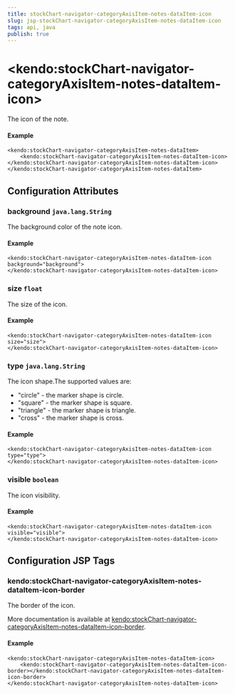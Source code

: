 ```yaml
---
title: stockChart-navigator-categoryAxisItem-notes-dataItem-icon
slug: jsp-stockChart-navigator-categoryAxisItem-notes-dataItem-icon
tags: api, java
publish: true
---
```


# \<kendo:stockChart-navigator-categoryAxisItem-notes-dataItem-icon\>

The icon of the note.

#### Example
    <kendo:stockChart-navigator-categoryAxisItem-notes-dataItem>
        <kendo:stockChart-navigator-categoryAxisItem-notes-dataItem-icon></kendo:stockChart-navigator-categoryAxisItem-notes-dataItem-icon>
    </kendo:stockChart-navigator-categoryAxisItem-notes-dataItem>

## Configuration Attributes

### background `java.lang.String`

The background color of the note icon.

#### Example
    <kendo:stockChart-navigator-categoryAxisItem-notes-dataItem-icon background="background">
    </kendo:stockChart-navigator-categoryAxisItem-notes-dataItem-icon>

### size `float`

The size of the icon.

#### Example
    <kendo:stockChart-navigator-categoryAxisItem-notes-dataItem-icon size="size">
    </kendo:stockChart-navigator-categoryAxisItem-notes-dataItem-icon>

### type `java.lang.String`

The icon shape.The supported values are:
* "circle" - the marker shape is circle.
* "square" - the marker shape is square.
* "triangle" - the marker shape is triangle.
* "cross" - the marker shape is cross.

#### Example
    <kendo:stockChart-navigator-categoryAxisItem-notes-dataItem-icon type="type">
    </kendo:stockChart-navigator-categoryAxisItem-notes-dataItem-icon>

### visible `boolean`

The icon visibility.

#### Example
    <kendo:stockChart-navigator-categoryAxisItem-notes-dataItem-icon visible="visible">
    </kendo:stockChart-navigator-categoryAxisItem-notes-dataItem-icon>


##  Configuration JSP Tags

### kendo:stockChart-navigator-categoryAxisItem-notes-dataItem-icon-border

The border of the icon.

More documentation is available at [kendo:stockChart-navigator-categoryAxisItem-notes-dataItem-icon-border](/api/wrappers/jsp/stockchart/navigator-categoryaxisitem-notes-dataitem-icon-border).

#### Example

    <kendo:stockChart-navigator-categoryAxisItem-notes-dataItem-icon>
        <kendo:stockChart-navigator-categoryAxisItem-notes-dataItem-icon-border></kendo:stockChart-navigator-categoryAxisItem-notes-dataItem-icon-border>
    </kendo:stockChart-navigator-categoryAxisItem-notes-dataItem-icon>

